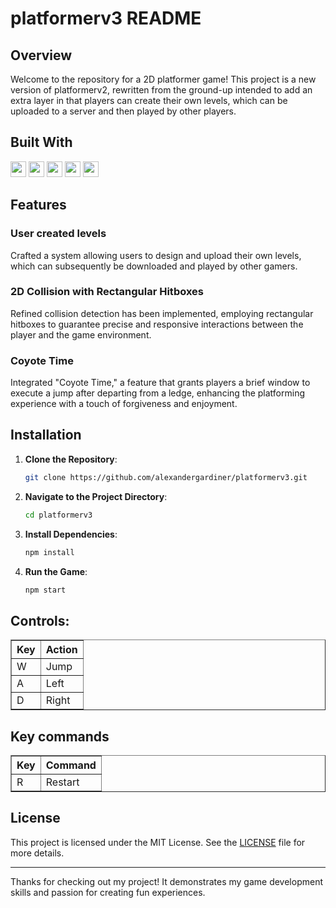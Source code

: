 # platformerv3 README

## Overview

Welcome to the repository for a 2D platformer game! This project is a new version of platformerv2, rewritten from the ground-up intended to add an extra layer in that players can create their own levels, which can be uploaded to a server and then played by other players.

## Built With

<img src="https://img.shields.io/badge/-HTML5-E34F26?style=flat&logo=html5&logoColor=white" height="25"><!---->
<img src="https://img.shields.io/badge/-JavaScript-F7DF1E?style=flat&logo=javascript&logoColor=black" height="25"><!---->
<img src="https://img.shields.io/badge/-CSS3-1572B6?style=flat&logo=css3&logoColor=white" height="25"><!---->
<img src="https://img.shields.io/badge/-Node.js-339933?style=flat&logo=node.js&logoColor=white" height="25"><!---->
<img src="https://img.shields.io/badge/-Express.js-000000?style=flat&logo=express&logoColor=white" height="25"><!---->

## Features

### User created levels

Crafted a system allowing users to design and upload their own levels, which can subsequently be downloaded and played by other gamers.

### 2D Collision with Rectangular Hitboxes

Refined collision detection has been implemented, employing rectangular hitboxes to guarantee precise and responsive interactions between the player and the game environment.

### Coyote Time

Integrated "Coyote Time," a feature that grants players a brief window to execute a jump after departing from a ledge, enhancing the platforming experience with a touch of forgiveness and enjoyment.

## Installation

1. **Clone the Repository**:
   ```sh
   git clone https://github.com/alexandergardiner/platformerv3.git
   ```
2. **Navigate to the Project Directory**:
   ```sh
   cd platformerv3
   ```
3. **Install Dependencies**:
   ```sh
   npm install
   ```
4. **Run the Game**:
   ```sh
   npm start
   ```

<h2>Controls:</h2>
<table border="1">
  <tr>
    <th>Key</th>
    <th>Action</th>
  </tr>
  <tr>
    <td>W</td>
    <td>Jump</td>
  </tr>
  <tr>
    <td>A</td>
    <td>Left</td>
  </tr>
  <tr>
    <td>D</td>
    <td>Right</td>
  </tr>
</table>
<h2>Key commands</h2>
<table border="1">
  <tr>
    <th>Key</th>
    <th>Command</th>
  </tr>
  <tr>
    <td>R</td>
    <td>Restart</td>
  </tr>
</table>

## License

This project is licensed under the MIT License. See the [LICENSE](LICENSE) file for more details.

---

Thanks for checking out my project! It demonstrates my game development skills and passion for creating fun experiences.
